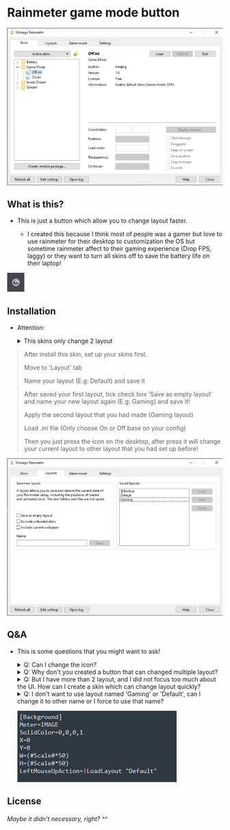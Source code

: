 # Rainmeter game mode button

![img](./img/rainmeterpreview.png)

## What is this?

* This is just a button which allow you to change layout faster.

	* I created this because I think most of people was a gamer but love to use rainmeter for their desktop to customization the OS but sometime rainmeter affect to their gaming experience (Drop FPS, laggy) or they want to turn all skins off to save the battery life on their laptop!

![img](./img/logo.png)

## Installation

* Attention:

	<details>
		<summary>This skins only change 2 layout</summary>
			<br>
			Although this skins will create a button allow you to change between layout faster but I created this for gaming only. That also mean it can change 1 layout for one *.ini file (Total 2 files: On and Off).
	</details>

> After install this skin, set up your skins first.
>
> Move to 'Layout' tab
>
> Name your layout (E.g: Default) and save it
>
> After saved your first layout, tick check box 'Save as empty layout' and name your new layout again (E.g: Gaming) and save it!
>
> Apply the second layout that you had made (Gaming layout)
>
> Load *.ini* file (Only choose On or Off base on your config)
>
> Then you just press the icon on the desktop, after press it will change your current layout to other layout that you had set up before!

![img](./img/layout.png)
## Q&A

* This is some questions that you might want to ask!

	<details>
			<summary>Q: Can I change the icon?</summary>
			<br>
			A: You can change the icon via @Resources folder.
	</details>

	<details>
			<summary>Q: Why don't you created a button that can changed multiple layout?</summary>
			<br>
			A: Actually, this skins was based from <a href="https://github.com/mpurses/Sonder">Sonder</a> for the background icon and <a href="https://forum.rainmeter.net/viewtopic.php?t=16838">Quick change multiple layout using button</a>. I can created more but I think it is not necessary because many people only use 1 layout for their skin. Also I think that it's very hard to create a skins which can changed more than 2 layout (I can do it but it's UI problem).
	</details>

	<details>
			<summary>Q: But I have more than 2 layout, and I did not focus too much about the UI. How can I create a skin which can change layout quickly?</summary>
			<br>
			A: You can check <a href="https://forum.rainmeter.net/viewtopic.php?t=18937#p102376">here</a> for more information.
	</details>

	<details>
			<summary>Q: I don't want to use layout named 'Gaming' or 'Default', can I change it to other name or I force to use that name?</summary>
			<br>
			A: You can chang the name of your layout in rainmeter first. Then you can open the .ini file. Head to 'LeftMouseUpAction' and you will see the layout named. ('Gaming' or 'Default' base on your file you open). All you have to do is just rename that layout named you had set!
	</details>

	![img](./img/changelayoutname.png)

## License

<h6 algin="center">Maybe it didn't necessary, right? ^^</h6>


